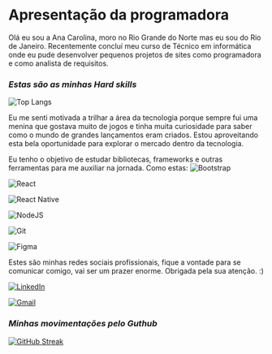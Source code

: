 # Apresentação da programadora

Olá eu sou a Ana Carolina, moro no Rio Grande do Norte mas eu sou do Rio de Janeiro. Recentemente concluí meu curso de Técnico em informática onde eu pude desenvolver pequenos projetos de sites como programadora e como analista de requisitos.

### *Estas são as minhas Hard skills*
![Top Langs](https://github-readme-stats-git-masterrstaa-rickstaa.vercel.app/api/top-langs/?username=anacnr&bg_color=E3ACE6&border_color=85D3E6&title_color=000&text_color=000)

Eu me senti motivada a trilhar a área da tecnologia porque sempre fui uma menina que gostava muito de jogos e tinha muita curiosidade para saber como o mundo de grandes lançamentos eram criados.
Estou aproveitando esta bela oportunidade para explorar o mercado dentro da tecnologia.

Eu tenho o objetivo de estudar bibliotecas, frameworks e outras ferramentas para me auxiliar na jornada. Como estas:
![Bootstrap](https://img.shields.io/badge/-boostrap-0D1117?style=for-the-badge&logo=bootstrap&labelColor=0D1117)

![React](https://img.shields.io/badge/React-20232A?style=for-the-badge&logo=react&logoColor=61DAFB)

![React Native](https://img.shields.io/badge/React_Native-20232A?style=for-the-badge&logo=react&logoColor=61DAFB)

![NodeJS](https://img.shields.io/badge/node.js-6DA55F?style=for-the-badge&logo=node.js&logoColor=white)

![Git](https://img.shields.io/badge/GIT-E44C30?style=for-the-badge&logo=git&logoColor=white)

![Figma](https://img.shields.io/badge/Figma-696969?style=for-the-badge&logo=figma&logoColor=figma)

Estes são minhas redes sociais profissionais, fique a vontade para se comunicar comigo, vai ser um prazer enorme. Obrigada pela sua atenção. :)

[![LinkedIn](https://img.shields.io/badge/LinkedIn-0077B5?style=for-the-badge&logo=linkedin&logoColor=white)](https://www.linkedin.com/in/ana-carolina-nunes-rezende-b02212230)

[![Gmail](https://img.shields.io/badge/Gmail-333333?style=for-the-badge&logo=gmail&logoColor=red)](mailto:anacnrezende@gmail.com)

### *Minhas movimentações pelo Guthub*
[![GitHub Streak](https://streak-stats.demolab.com/?user=anacnr&theme=buefy-dark&background=000&border=30A3DC&dates=FFF)](https://git.io/streak-stats)
